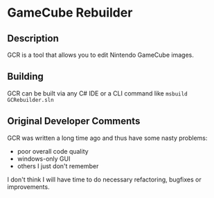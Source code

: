 # GameCube Rebuilder

## Description

GCR is a tool that allows you to edit Nintendo GameCube images.

## Building

GCR can be built via any C# IDE or a CLI command like `msbuild GCRebuilder.sln`

## Original Developer Comments

GCR was written a long time ago and thus have some nasty problems:
- poor overall code quality
- windows-only GUI
- others I just don't remember

I don't think I will have time to do necessary refactoring, bugfixes or improvements.
